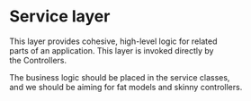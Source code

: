 # Service layer

This layer provides cohesive, high-level logic for related <br>
parts of an application. This layer is invoked directly by <br>
the Controllers. <br>

The business logic should be placed in the service classes, <br>
and we should be aiming for fat models and skinny controllers.
